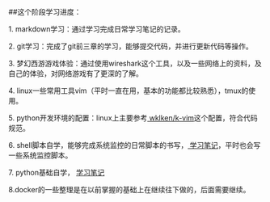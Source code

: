 ##这个阶段学习进度：
<p>1. markdown学习：通过学习完成日常学习笔记的记录。</p>
<p>2. git学习：完成了git前三章的学习，能够提交代码，并进行更新代码等操作。</p>
<p>3. 梦幻西游游戏体验：通过使用wireshark这个工具，以及一些网络上的资料，及自己的体验，对网络游戏有了更深的了解。</p>
<p>4. linux一些常用工具vim（平时一直在用，基本的功能都比较熟悉），tmux的使用。</p>
<p>5. python开发环境的配置：linux上主要参考<a href="https://github.com/wklken/k-vim" title="Title">
wklken/k-vim</a>这个配置，符合代码规范。</p>
<p>6. shell脚本自学，能够完成系统监控的日常脚本的书写，<a href="http://blog.chinaunix.net/uid/29784755/cid-199933-list-1.html" title="Title">
学习笔记</a>，平时也会写一些系统监控脚本。</p>
<p>7. python基础自学， <a href="http://blog.chinaunix.net/uid/29784755/cid-209915-list-1.html" title="Title">
学习笔记</a></p>
<p>8.docker的一些整理是在以前掌握的基础上在继续往下做的，后面需要继续。</p>